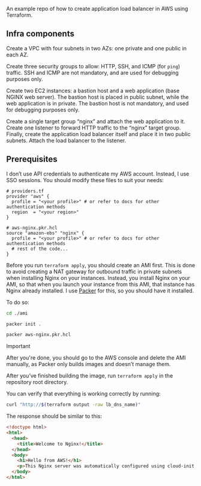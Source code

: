 An example repo of how to create application load balancer in AWS using Terraform.

## Infra components

Create a VPC with four subnets in two AZs: one private and one public in each AZ.

Create three security groups to allow: HTTP, SSH, and ICMP (for `ping`) traffic. SSH and ICMP are not mandatory,
and are used for debugging purposes only.

Create two EC2 instances: a bastion host and a web application (base NGINX web server).
The bastion host is placed in public subnet, while the web application is in private. The bastion host is not mandatory,
and used for debugging purposes only.

Create a single target group “nginx” and attach the web application to it. Create one listener to forward HTTP traffic
to the “nginx” target group. Finally, create the application load balancer itself and place it in two public subnets.
Attach the load balancer to the listener.

## Prerequisites

I don’t use API credentials to authenticate my AWS account. Instead, I use SSO sessions.
You should modify these files to suit your needs:

```hcl
# providers.tf
provider "aws" {
  profile = "<your profile>" # or refer to docs for other authentication methods
  region  = "<your region>"
}
```

```hcl
# aws-nginx.pkr.hcl
source "amazon-ebs" "nginx" {
  profile = "<your profile>" # or refer to docs for other authentication methods
  # rest of the code...
}

```

Before you run `terraform apply`, you should create an AMI first. This is done to avoid creating a NAT gateway for outbound
traffic in private subnets when installing Nginx on your instances. Instead, you install Nginx on your AMI,
so that when you launch your instance from this AMI, that instance has Nginx already installed.
I use [Packer](https://developer.hashicorp.com/packer) for this, so you should have it installed.

To do so:

```sh
cd ./ami

packer init .

packer aws-nginx.pkr.hcl
```

> [!IMPORTANT]
> After you're done, you should go to the AWS console and delete the AMI manually, as Packer only builds images and doesn’t manage them.

After you’ve finished building the image, run `terraform apply` in the repository root directory.

You can verify that everything is working correctly by running:

```sh
curl "http://$(terraform output -raw lb_dns_name)"
```

The response should be similar to this:

```html
<!doctype html>
<html>
  <head>
    <title>Welcome to Nginx!</title>
  </head>
  <body>
    <h1>Hello from AWS!</h1>
    <p>This Nginx server was automatically configured using cloud-init.</p>
  </body>
</html>
```
